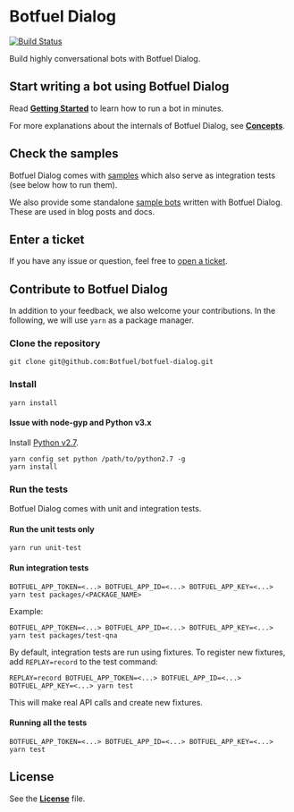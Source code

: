 # Botfuel Dialog

[![Build Status](https://travis-ci.org/Botfuel/botfuel-dialog.svg?branch=master)](https://travis-ci.org/Botfuel/botfuel-dialog)

Build highly conversational bots with Botfuel Dialog.

## Start writing a bot using Botfuel Dialog

Read [**Getting Started**](https://docs.botfuel.io/dialog/tutorials/getting-started) to learn how to run a bot in minutes.

For more explanations about the internals of Botfuel Dialog, see [**Concepts**](https://docs.botfuel.io/dialog/concepts).

## Check the samples

Botfuel Dialog comes with [samples](https://github.com/Botfuel/botfuel-dialog/tree/master/packages) which also serve as integration tests (see below how to run them).

We also provide some standalone [sample bots](https://github.com/topics/botfuel-dialog-samples) written with Botfuel Dialog. These are used in blog posts and docs.

## Enter a ticket

If you have any issue or question, feel free to [open a ticket](https://github.com/Botfuel/botfuel-dialog/issues).

## Contribute to Botfuel Dialog

In addition to your feedback, we also welcome your contributions.
In the following, we will use `yarn` as a package manager.

### Clone the repository

```shell
git clone git@github.com:Botfuel/botfuel-dialog.git
```

### Install

```shell
yarn install
```

#### Issue with node-gyp and Python v3.x

Install [Python v2.7](https://www.python.org/downloads/release/python-2714/).

```shell
yarn config set python /path/to/python2.7 -g
yarn install
```

### Run the tests

Botfuel Dialog comes with unit and integration tests.

#### Run the unit tests only

```shell
yarn run unit-test
```

#### Run integration tests

```shell
BOTFUEL_APP_TOKEN=<...> BOTFUEL_APP_ID=<...> BOTFUEL_APP_KEY=<...> yarn test packages/<PACKAGE_NAME>
```

Example:

```shell
BOTFUEL_APP_TOKEN=<...> BOTFUEL_APP_ID=<...> BOTFUEL_APP_KEY=<...> yarn test packages/test-qna
```

By default, integration tests are run using fixtures.
To register new fixtures, add `REPLAY=record` to the test command:

```shell
REPLAY=record BOTFUEL_APP_TOKEN=<...> BOTFUEL_APP_ID=<...> BOTFUEL_APP_KEY=<...> yarn test
```

This will make real API calls and create new fixtures.

#### Running all the tests

```shell
BOTFUEL_APP_TOKEN=<...> BOTFUEL_APP_ID=<...> BOTFUEL_APP_KEY=<...> yarn test
```

## License

See the [**License**](LICENSE.md) file.
